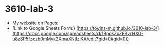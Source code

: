 # 3610-lab-3
- [My website on Pages:](https://toyins-m.github.io/3610-lab-3/)
- [Link to Google Sheets Form:} (https://toyins-m.github.io/3610-lab-3/](https://docs.google.com/spreadsheets/d/1BppkZxZFBvrHXG-u8zSP5fzczb0mMyk2XmaXNtlzlKA/edit?gid=0#gid=0))


